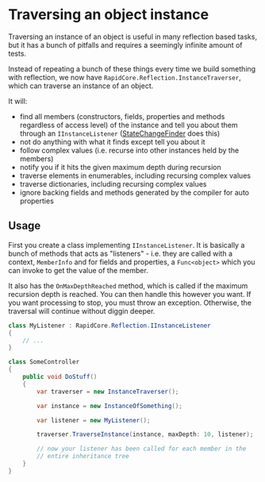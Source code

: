 # Traversing an object instance

Traversing an instance of an object is useful in many reflection based tasks, but it has a bunch of pitfalls and requires a seemingly infinite amount of tests.

Instead of repeating a bunch of these things every time we build something with reflection, we now have `RapidCore.Reflection.InstanceTraverser`, which can traverse an instance of an object.

It will:

- find all members (constructors, fields, properties and methods regardless of access level) of the instance and tell you about them through an `IInstanceListener` ([StateChangeFinder](../../Diffing/StateChangeFinder) does this)
- not do anything with what it finds except tell you about it
- follow complex values (i.e. recurse into other instances held by the members)
- notify you if it hits the given maximum depth during recursion
- traverse elements in enumerables, including recursing complex values
- traverse dictionaries, including recursing complex values
- ignore backing fields and methods generated by the compiler for auto properties


## Usage

First you create a class implementing `IInstanceListener`. It is basically a bunch of methods that acts as "listeners" - i.e. they are called with a context, `MemberInfo` and for fields and properties, a `Func<object>`  which you can invoke to get the value of the member.

It also has the `OnMaxDepthReached` method, which is called if the maximum recursion depth is reached. You can then handle this however you want. If you want processing to stop, you must throw an exception. Otherwise, the traversal will continue without diggin deeper.

```csharp
class MyListener : RapidCore.Reflection.IInstanceListener
{
    // ...
}

class SomeController
{
    public void DoStuff()
    {
        var traverser = new InstanceTraverser();

        var instance = new InstanceOfSomething();

        var listener = new MyListener();

        traverser.TraverseInstance(instance, maxDepth: 10, listener);

        // now your listener has been called for each member in the
        // entire inheritance tree
    }
}
```
